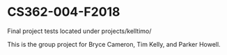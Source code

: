 # CS362-004-F2018
Final project tests located under projects/kelltimo/ 

This is the group project for Bryce Cameron, Tim Kelly, and Parker Howell.  
